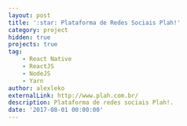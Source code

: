 ```yaml
---
layout: post
title: ':star: Plataforma de Redes Sociais Plah!'
category: project
hidden: true
projects: true
tag:
    - React Native
    - ReactJS
    - NodeJS
    - Yarn
author: alexleko
externalLink: http://www.plah.com.br/
description: Plataforma de redes sociais Plah!.
date: '2017-08-01 00:00:00'
---
```

